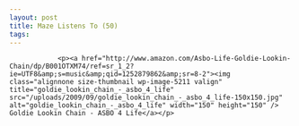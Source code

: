 ```yaml
---
layout: post
title: Maze Listens To (50)
tags:
---
```



                <p><a href="http://www.amazon.com/Asbo-Life-Goldie-Lookin-Chain/dp/B001OTXM74/ref=sr_1_2?ie=UTF8&amp;s=music&amp;qid=1252879862&amp;sr=8-2"><img class="alignnone size-thumbnail wp-image-5211 valign" title="goldie_lookin_chain_-_asbo_4_life" src="/uploads/2009/09/goldie_lookin_chain_-_asbo_4_life-150x150.jpg" alt="goldie_lookin_chain_-_asbo_4_life" width="150" height="150" /> Goldie Lookin Chain - ASBO 4 Life</a></p>
